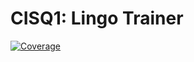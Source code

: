 # CISQ1: Lingo Trainer

[![Coverage](https://sonarcloud.io/api/project_badges/measure?project=Enes52001_cisq1-lingo&metric=coverage)](https://sonarcloud.io/dashboard?id=Enes52001_cisq1-lingo)
